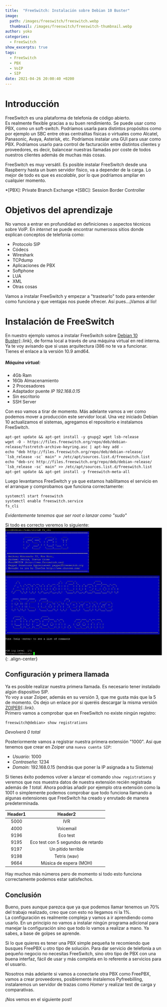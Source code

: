 ```yaml
---
title:  "FreeSwitch: Instalación sobre Debian 10 Buster"
image: 
  path: /images/freeswitch/freeswitch.webp
  thumbnail: /images/freeswitch/freeswitch-thumbnail.webp
author: yoko
categories: 
  - FreeSwitch
show_excerpts: true
tags: 
  - FreeSwitch
  - PBX
  - VoIP
  - SIP
date: 2021-04-26 20:00:40 +0200
---
```

# Introducción

FreeSwitch es una plataforma de telefonía de código abierto.  
Es realmente flexible gracias a su buen rendimiento. Se puede usar como PBX, como un soft-switch. 
Podríamos usarla para distintos propósitos como por ejemplo un SBC entre otras centralitas físicas o virtuales como Alcatel, Panasonic, Avaya, Asterisk, etc. Podríamos instalar una GUI para usar como PBX. Podríamos usarlo para control de facturación entre distintos clientes y proveedores, es decir, balancear nuestras llamadas por coste de todos nuestros clientes además de muchas más cosas.

FreeSwitch es muy versátil. Es posible instalar FreeSwitch desde una Raspberry hasta un buen servidor físico, va a depender de la carga. Lo mejor de todo es que es *escalable*, por lo que podríamos ampliar en cualquier momento.

*[PBX]: Private Branch Exchange
*[SBC]: Session Border Controller

# Objetivos del aprendizaje
No vamos a entrar en profundidad en definiciones o aspectos técnicos sobre VoIP. En _internet_ se puede encontrar numerosos sitios donde explican conceptos de telefonía como:  
* Protocolo SIP
* Códecs
* Wireshark
* TCPdump
* Aplicaciones de PBX
* Softphone
* LUA
* XML
* Otras cosas

Vamos a instalar FreeSwitch y empezar a "trastearlo" todo para entender como funciona y que ventajas nos puede ofrecer. Así pues...¡Vamos al lío!

# Instalación de FreeSwitch 
En nuestro ejemplo vamos a instalar FreeSwitch sobre [Debian 10 Buster](https://cdimage.debian.org/debian-cd/current/amd64/iso-cd/debian-10.9.0-amd64-netinst.iso){:.link}, de forma local a través de una máquina virtual en red interna. 
Ya te voy avisando que si usas arquitectura i386 no te va a funcionar. Tienes el enlace a la versión 10.9 amd64.  
##### Máquina virtual:
- 4Gb Ram
- 16Gb Almacenamiento
- 2 Procesadores
- Adaptador puente _IP 192.168.0.15_
- Sin escritorio
- SSH Server

Con eso vamos a tirar de momento. Más adelante vamos a ver como podemos mover a producción este servidor local. Una vez iniciado Debian 10 actualizamos el sistemas, agregamos el repositorio e instalamos FreeSwitch.
```shell
apt-get update && apt-get install -y gnupg2 wget lsb-release
wget -O - https://files.freeswitch.org/repo/deb/debian-release/fsstretch-archive-keyring.asc | apt-key add -
echo "deb http://files.freeswitch.org/repo/deb/debian-release/ `lsb_release -sc` main" > /etc/apt/sources.list.d/freeswitch.list
echo "deb-src http://files.freeswitch.org/repo/deb/debian-release/ `lsb_release -sc` main" >> /etc/apt/sources.list.d/freeswitch.list
apt-get update && apt-get install -y freeswitch-meta-all
```
Luego levantamos FreeSwitch y ya que estamos habilitamos el servicio en el arranque y comprobamos que funciona correctamente:
```shell
systemctl start freeswitch
systemctl enable freeswitch.service
fs_cli
```
<cite>Evidentemente tenemos que ser root o lanzar como "sudo"</cite>

Si todo es correcto veremos lo siguiente:
![center-aligned-image](/images/freeswitch/fs-cli.webp){: .align-center}

## Configuración y primera llamada
Ya es posible realizar nuestra primera llamada. Es necesario tener instalado algún dispositivo SIP.  
Yo voy a usar Zoiper, además en su versión 3, que me gusta más que la 5 de momento. Os dejo un enlace por si queréis descargar la misma versión [ZOIPER](https://www.zoiper.com/en/voip-softphone/download/zoiper3/for/windows){:.link}.  
Primero vamos a comprobar que en FreeSwitch no existe ningún registro:
```shell
freeswitch@debian> show registrations
```
<cite>Devolverá 0 total</cite>  

Posteriormente vamos a registrar nuestra primera extensión "1000". Así que tenemos que crear en Zoiper una `nueva cuenta SIP`:
* *Usuario:* 1000
* *Contraseña:* 1234
* *Domain:* 192.168.0.15 (tendrás que poner la IP asignada a tu Sistema)

Si tienes éxito podemos volver a lanzar el comando `show registrations` y veremos que nos muestra datos de nuestra extensión recién registrada además de _1 total._
Ahora podrías añadir por ejemplo otra extensión como la 1001 o simplemente podemos comprobar que todo funciona llamando a algunas extensiones que FreeSwitch ha creado y enrutado de manera predeterminada.

| Header1 | Header2 |
|:--------:|:------:|
| 5000   | IVR   |
|4000| Voicemail |
|9196| Eco test|
|9195| Eco test con 5 segundos de retardo|
|9197| Un pitido terrible|
|9198| Tetris (wav) |
|9664| Música de espera (MOH)|

Hay muchos más números pero de momento si todo esto funciona correctamente podemos estar satisfechos.

## Conclusión
Bueno, pues aunque parezca que ya que podemos llamar tenemos un 70% del trabajo realizado, creo que con esto no llegamos ni la 1%.  
La configuración es realmente compleja y vamos a ir aprendiendo como usarlo. 
En un principio no vamos a instalar ningún programa adicional para manejar la configuración sino que todo lo vamos a realizar a mano. Ya sabes, a base de golpes se aprende.  
  
Si lo que quieres es tener una PBX simple pequeña te recomiendo que busques FreePBX u otro tipo de solución. Para dar servicio de telefonía a un pequeño negocio no necesitas FreeSwitch, sino otro tipo de PBX con una buena interfaz, fácil de usar y más completa en lo referente a servicios para el usuario.  

Nosotros más adelante si vamos a conectarle otra PBX como FreePBX, vamos a crear proveedores, posiblemente instalemos Pyfreebilling, instalaremos un servidor de trazas como _Homer_ y realizar test de carga y comparativas.

¡Nos vemos en el siguiente post!

